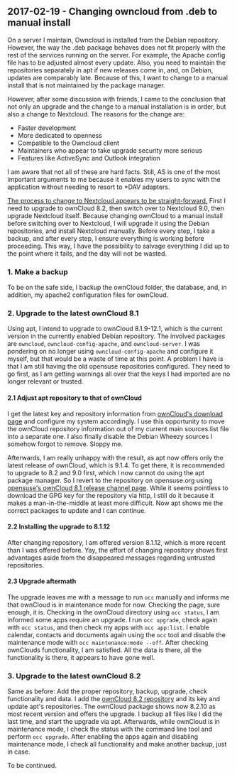 ## 2017-02-19 - Changing owncloud from .deb to manual install

On a server I maintain, Owncloud is installed from the Debian repository.
However, the way the .deb package behaves does not fit properly with the rest of the services running on the server.
For example, the Apache config file has to be adjusted almost every update.
Also, you need to maintain the repositories separately in apt if new releases come in, and, on Debian, updates are comparably late.
Because of this, I want to change to a manual install that is not maintained by the package manager.

However, after some discussion with friends, I came to the conclusion that not only an upgrade and the change to a manual installation is in order, but also a change to Nextcloud.
The reasons for the change are:

* Faster development
* More dedicated to openness
* Compatible to the Owncloud client
* Maintainers who appear to take upgrade security more serious
* Features like ActiveSync and Outlook integration

I am aware that not all of these are hard facts.
Still, AS is one of the most important arguments to me because it enables my users to sync with the application without needing to resort to \*DAV adapters.

[The process to change to Nextcloud appears to be straight-forward.](https://nextcloud.com/migration/)
First I need to upgrade to ownCloud 8.2, then switch over to Nextcloud 9.0, then upgrade Nextcloud itself.
Because changing ownCloud to a manual install before switching over to Nextcloud, I will upgrade it using the Debian repositories, and install Nextcloud manually.
Before every step, I take a backup, and after every step, I ensure everything is working before proceeding.
This way, I have the possibility to salvage everything I did up to the point where it fails, and the day will not be wasted.

### 1. Make a backup

To be on the safe side, I backup the ownCloud folder, the database, and, in addition, my apache2 configuration files for ownCloud.

### 2. Upgrade to the latest ownCloud 8.1

Using apt, I intend to upgrade to ownCloud 8.1.9-12.1, which is the current version in the currently enabled Debian repository.
The involved packages are `owncloud`, `owncloud-config-apache`, and `owncloud-server`.
I was pondering on no longer using `owncloud-config-apache` and configure it myself, but that would be a waste of time at this point.
A problem I have is that I am still having the old opensuse repositories configured.
They need to go first, as I am getting warnings all over that the keys I had imported are no longer relevant or trusted.

#### 2.1 Adjust apt repository to that of ownCloud

I get the latest key and repository information from [ownCloud's download page](https://download.owncloud.org/download/repositories/stable/owncloud/) and configure my system accordingly.
I use this opportunity to move the ownCloud repository information out of my current main sources.list file into a separate one.
I also finally disable the Debian Wheezy sources I somehow forgot to remove.
Sloppy me.

Afterwards, I am really unhappy with the result, as apt now offers only the latest release of ownCloud, which is 9.1.4.
To get there, it is recommended to upgrade to 8.2 and 9.0 first, which I now cannot do using the apt package manager.
So I revert to the repository on opensuse.org using [opensuse's ownCloud 8.1 release channel page](http://software.opensuse.org/download/package?project=isv:ownCloud:community:8.1&package=owncloud).
While it seems pointless to download the GPG key for the repository via http, I still do it because it makes a man-in-the-middle at least more difficult.
Now apt shows me the correct packages to update and I can continue.

#### 2.2 Installing the upgrade to 8.1.12

After changing repository, I am offered version 8.1.12, which is more recent than I was offered before.
Yay, the effort of changing repository shows first advantages aside from the disappeared messages regarding untrusted repositories.

#### 2.3 Upgrade aftermath

The upgrade leaves me with a message to run `occ` manually and informs me that ownCloud is in maintenance mode for now.
Checking the page, sure enough, it is.
Checking in the ownCloud directory using `occ status`, I am informed some apps require an upgrade.
I run `occ upgrade`, check again with `occ status`, and then check my apps with `occ app:list`.
I enable calendar, contacts and documents again using the `occ` tool and disable the maintenance mode with `occ maintenance:mode --off`.
After checking ownClouds functionality, I am satisfied.
All the data is there, all the functionality is there, it appears to have gone well.

### 3. Upgrade to the latest ownCloud 8.2

Same as before: Add the proper repository, backup, upgrade, check functionality and data.
I add the [ownCloud 8.2 repository](https://download.owncloud.org/download/repositories/8.2/owncloud/) and its key and update apt's repositories.
The ownCloud package shows now 8.2.10 as most recent version and offers the upgrade.
I backup all files like I did the last time, and start the upgrade via apt.
Afterwards, while ownCloud is in maintenance mode, I check the status with the command line tool and perform `occ upgrade`.
After enabling the apps again and disabling maintenance mode, I check all functionality and make another backup, just in case.


To be continued.
